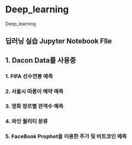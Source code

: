 # Deep_learning
Deep_learning

## 딥러닝 실습 Jupyter Notebook FIle
## 1. Dacon Data를 사용중
### 1. FIFA 선수연봉 예측
### 2. 서울시 따릉이 예약 예측
### 3. 영화 장르별 관객수 예측
### 4. 와인 퀄리티 분류
### 5. FaceBook Prophet을 이용한 주가 및 비트코인 예측
